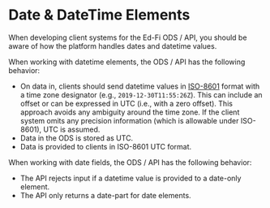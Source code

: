 # Date & DateTime Elements

When developing client systems for the Ed-Fi ODS / API, you should be aware of
how the platform handles dates and datetime values.

When working with datetime elements, the ODS / API has the following behavior:

* On data in, clients should send datetime values
  in [ISO-8601](https://en.wikipedia.org/wiki/ISO_8601) format with a time
  zone designator (e.g., `2019-12-30T11:55:26Z`). This can include an offset or
  can be expressed in UTC (i.e., with a zero offset). This approach avoids any
  ambiguity around the time zone. If the client system omits any precision
  information (which is allowable under ISO-8601), UTC is assumed.
* Data in the ODS is stored as UTC.
* Data is provided to clients in ISO-8601 UTC format.

When working with date fields, the ODS / API has the following behavior:

* The API rejects input if a datetime value is provided to a date-only
  element.
* The API only returns a date-part for date elements.
